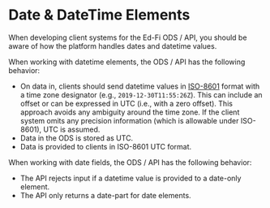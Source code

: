 # Date & DateTime Elements

When developing client systems for the Ed-Fi ODS / API, you should be aware of
how the platform handles dates and datetime values.

When working with datetime elements, the ODS / API has the following behavior:

* On data in, clients should send datetime values
  in [ISO-8601](https://en.wikipedia.org/wiki/ISO_8601) format with a time
  zone designator (e.g., `2019-12-30T11:55:26Z`). This can include an offset or
  can be expressed in UTC (i.e., with a zero offset). This approach avoids any
  ambiguity around the time zone. If the client system omits any precision
  information (which is allowable under ISO-8601), UTC is assumed.
* Data in the ODS is stored as UTC.
* Data is provided to clients in ISO-8601 UTC format.

When working with date fields, the ODS / API has the following behavior:

* The API rejects input if a datetime value is provided to a date-only
  element.
* The API only returns a date-part for date elements.
